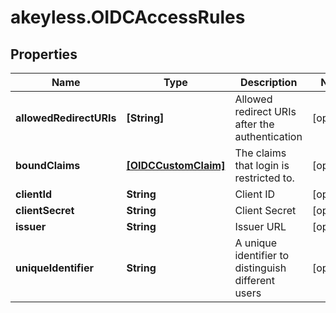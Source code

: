 # akeyless.OIDCAccessRules

## Properties

Name | Type | Description | Notes
------------ | ------------- | ------------- | -------------
**allowedRedirectURIs** | **[String]** | Allowed redirect URIs after the authentication | [optional] 
**boundClaims** | [**[OIDCCustomClaim]**](OIDCCustomClaim.md) | The claims that login is restricted to. | [optional] 
**clientId** | **String** | Client ID | [optional] 
**clientSecret** | **String** | Client Secret | [optional] 
**issuer** | **String** | Issuer URL | [optional] 
**uniqueIdentifier** | **String** | A unique identifier to distinguish different users | [optional] 


